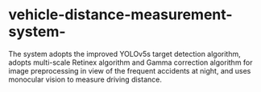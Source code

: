 # vehicle-distance-measurement-system-
The system adopts the improved YOLOv5s target detection algorithm, adopts multi-scale Retinex algorithm and Gamma correction algorithm for image preprocessing in view of the frequent accidents at night, and uses monocular vision to measure driving distance.
